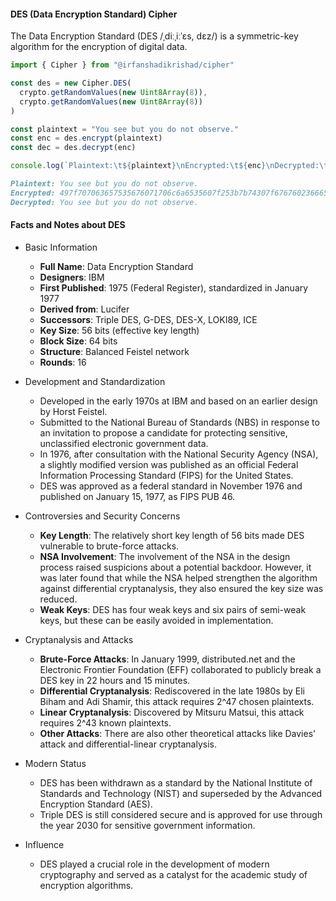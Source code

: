 #### DES (Data Encryption Standard) Cipher

The Data Encryption Standard (DES /ˌdiːˌiːˈɛs, dɛz/) is a symmetric-key algorithm for the encryption of digital data.

```ts
import { Cipher } from "@irfanshadikrishad/cipher"

const des = new Cipher.DES(
  crypto.getRandomValues(new Uint8Array(8)),
  crypto.getRandomValues(new Uint8Array(8))
)

const plaintext = "You see but you do not observe."
const enc = des.encrypt(plaintext)
const dec = des.decrypt(enc)

console.log(`Plaintext:\t${plaintext}\nEncrypted:\t${enc}\nDecrypted:\t${dec}`)
```

```markdown
Plaintext: You see but you do not observe.
Encrypted: 497f707063657535676071706c6a6535607f253b7b74307f6767602366653b04
Decrypted: You see but you do not observe.
```

#### Facts and Notes about DES

- Basic Information
  - **Full Name**: Data Encryption Standard
  - **Designers**: IBM
  - **First Published**: 1975 (Federal Register), standardized in January 1977
  - **Derived from**: Lucifer
  - **Successors**: Triple DES, G-DES, DES-X, LOKI89, ICE
  - **Key Size**: 56 bits (effective key length)
  - **Block Size**: 64 bits
  - **Structure**: Balanced Feistel network
  - **Rounds**: 16

- Development and Standardization
  - Developed in the early 1970s at IBM and based on an earlier design by Horst Feistel.
  - Submitted to the National Bureau of Standards (NBS) in response to an invitation to propose a candidate for protecting sensitive, unclassified electronic government data.
  - In 1976, after consultation with the National Security Agency (NSA), a slightly modified version was published as an official Federal Information Processing Standard (FIPS) for the United States.
  - DES was approved as a federal standard in November 1976 and published on January 15, 1977, as FIPS PUB 46.

- Controversies and Security Concerns
  - **Key Length**: The relatively short key length of 56 bits made DES vulnerable to brute-force attacks.
  - **NSA Involvement**: The involvement of the NSA in the design process raised suspicions about a potential backdoor. However, it was later found that while the NSA helped strengthen the algorithm against differential cryptanalysis, they also ensured the key size was reduced.
  - **Weak Keys**: DES has four weak keys and six pairs of semi-weak keys, but these can be easily avoided in implementation.

- Cryptanalysis and Attacks
  - **Brute-Force Attacks**: In January 1999, distributed.net and the Electronic Frontier Foundation (EFF) collaborated to publicly break a DES key in 22 hours and 15 minutes.
  - **Differential Cryptanalysis**: Rediscovered in the late 1980s by Eli Biham and Adi Shamir, this attack requires 2^47 chosen plaintexts.
  - **Linear Cryptanalysis**: Discovered by Mitsuru Matsui, this attack requires 2^43 known plaintexts.
  - **Other Attacks**: There are also other theoretical attacks like Davies' attack and differential-linear cryptanalysis.

- Modern Status
  - DES has been withdrawn as a standard by the National Institute of Standards and Technology (NIST) and superseded by the Advanced Encryption Standard (AES).
  - Triple DES is still considered secure and is approved for use through the year 2030 for sensitive government information.

- Influence
  - DES played a crucial role in the development of modern cryptography and served as a catalyst for the academic study of encryption algorithms.
